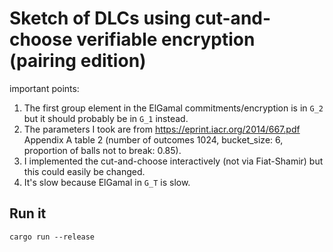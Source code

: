 # Sketch of DLCs using cut-and-choose verifiable encryption (pairing edition)

important points:

1. The first group element in the ElGamal commitments/encryption is in `G_2` but it should probably be in `G_1` instead.
3. The parameters I took are from https://eprint.iacr.org/2014/667.pdf Appendix A table 2 (number of outcomes 1024, bucket_size: 6, proportion of balls not to break: 0.85).
4. I implemented the cut-and-choose interactively (not via Fiat-Shamir) but this could easily be changed.
5. It's slow because ElGamal in `G_T` is slow.


## Run it

```
cargo run --release
```
